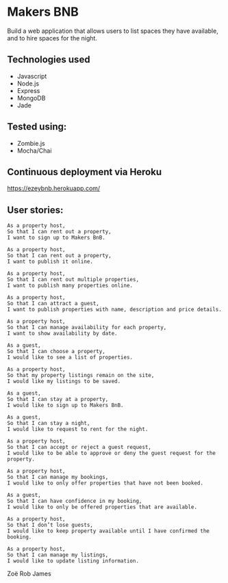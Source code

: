 Makers BNB
==========
Build a web application that allows users to list spaces they have available, and to hire spaces for the night.

Technologies used
----
- Javascript
- Node.js
- Express
- MongoDB
- Jade

Tested using:
----
- Zombie.js
- Mocha/Chai

Continuous deployment via Heroku
-------
https://ezeybnb.herokuapp.com/

User stories:
-------
```
As a property host,
So that I can rent out a property,
I want to sign up to Makers BnB.

As a property host,
So that I can rent out a property,
I want to publish it online.

As a property host,
So that I can rent out multiple properties,
I want to publish many properties online.

As a property host,
So that I can attract a guest,
I want to publish properties with name, description and price details.

As a property host,
So that I can manage availability for each property,
I want to show availability by date.

As a guest,
So that I can choose a property,
I would like to see a list of properties.

As a property host,
So that my property listings remain on the site,
I would like my listings to be saved.

As a guest,
So that I can stay at a property,
I would like to sign up to Makers BnB.

As a guest,
So that I can stay a night,
I would like to request to rent for the night.

As a property host,
So that I can accept or reject a guest request,
I would like to be able to approve or deny the guest request for the property.

As a property host,
So that I can manage my bookings,
I would like to only offer properties that have not been booked.

As a guest,
So that I can have confidence in my booking,
I would like to only be offered properties that are available.

As a property host,
So that I don’t lose guests,
I would like to keep property available until I have confirmed the booking.

As a property host,
So that I can manage my listings,
I would like to update listing information.
```
Zoë
Rob
James

